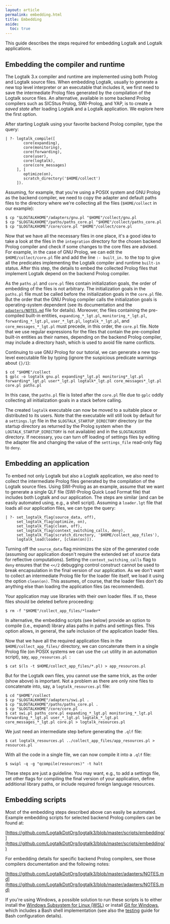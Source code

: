 ```yaml
---
layout: article
permalink: embedding.html
title: Embedding
aside:
  toc: true
---
```


This guide describes the steps required for embedding Logtalk and Logtalk applications.

## Embedding the compiler and runtime

The Logtalk 3.x compiler and runtime are implemented using both Prolog and Logtalk source files. When embedding Logtalk, usually to generate a new top level interpreter or an executable that includes it, we first need to save the intermediate Prolog files generated by the compilation of the Logtalk source files. An alternative, available in some backend Prolog compilers such as SICStus Prolog, SWI-Prolog, and YAP, is to create a *saved state* after loading Logtalk and a Logtalk application. We explore here the first option.

After starting Logtalk using your favorite backend Prolog compiler, type the query:
 
```logtalk
| ?- logtalk_compile([
        core(expanding),
        core(monitoring),
        core(forwarding),
        core(user),
        core(logtalk),
        core(core_messages)
     ], [
        optimize(on),
        scratch_directory('$HOME/collect')
     ]).
```

Assuming, for example, that you're using a POSIX system and GNU Prolog as the backend compiler, we need to copy the adapter and default paths files to the directory where we're collecting all the files (`$HOME/collect` in our example):

```shell
$ cp "$LOGTALKHOME"/adapters/gnu.pl "$HOME"/collect/gnu.pl
$ cp "$LOGTALKHOME"/paths/paths_core.pl "$HOME"/collect/paths_core.pl
$ cp "$LOGTALKHOME"/core/core.pl "$HOME"/collect/core.pl
```

Now that we have all the necessary files in one place, it's a good idea to take a look at the files in the `integration` directory for the chosen backend Prolog compiler and check if some changes to the core files are advised. For example, in the case of GNU Prolog, we can edit the `$HOME/collect/core.pl` file and add the line `:- built_in.` to the top to give all the predicates implementing the Logtalk compiler and runtime `built-in` status. After this step, the details to embed the collected Prolog files that implement Logtalk depend on the backend Prolog compiler.

As the `paths.pl` and `core.pl` files contain initialization goals, the order of embedding of the files is not arbitrary. The initialization goals in the `paths.pl` file must be called before the initialization goals in the `core.pl` file. But the order that the GNU Prolog compiler calls the initialization goals is operating-system dependent (see its documentation and the [`adapters/NOTES.md`](https://github.com/LogtalkDotOrg/logtalk3/blob/master/adapters/NOTES.md) file for details). Moreover, the files containing the pre-compiled built-in entities, `expanding_*_lgt.pl`, `monitoring_*_lgt.pl`, `forwarding_*_lgt.pl`, `user_*_lgt.pl`, `logtalk_*_lgt.pl`, and `core_messages_*_lgt.pl` must precede, in this order, the `core.pl` file. Note that we use regular expressions for the files that contain the pre-compiled built-in entities as their names, depending on the backend Prolog compiler, may include a directory hash, which is used to avoid file name conflicts. 

Continuing to use GNU Prolog for our tutorial, we can generate a new top-level executable file by typing (ignore the suspicious predicate warnings about `{}/1`):

```shell
$ cd "$HOME"/collect
$ gplc -o logtalk gnu.pl expanding*_lgt.pl monitoring*_lgt.pl forwarding*_lgt.pl user*_lgt.pl logtalk*_lgt.pl core_messages*_lgt.pl core.pl paths.pl
```

In this case, the `paths.pl` file is listed after the `core.pl` file due to `gplc` oddly collecting all initialization goals in a stack before calling.

The created `logtalk` executable can now be moved to a suitable place or distributed to its users. Note that the executable will still look by default for a `settings.lgt` file in the `$LOGTALK_STARTUP_DIRECTORY` directory (or the startup directory as returned by the Prolog system when the `LOGTALK_STARTUP_DIRECTORY` is not available) and in the `$LOGTALKUSER` directory. If necessary, you can turn off loading of settings files by editing the adapter file and changing the value of the `settings_file` read-only flag to `deny`.

## Embedding an application

To embed not only Logtalk but also a Logtalk application, we also need to collect the intermediate Prolog files generated by the compilation of the Logtalk source files. Using SWI-Prolog as an example, assume that we want to generate a single QLF file (SWI-Prolog Quick Load Format file) that includes both Logtalk and our application. The steps are similar (and can be easily automated using, e.g., a shell script). Assuming a `loader.lgt` file that loads all our application files, we can type the query:

```logtalk
| ?- set_logtalk_flag(source_data, off),
     set_logtalk_flag(optimize, on), 
     set_logtalk_flag(clean, off),
     set_logtalk_flag(context_switching_calls, deny),
     set_logtalk_flag(scratch_directory, '$HOME/collect_app_files'),
     logtalk_load(loader, [clean(on)]).
```

Turning off the `source_data` flag minimizes the size of the generated code (assuming our application doesn't require the extended set of source data for reflective computations). Setting the `context_switching_calls` flag to `deny` ensures that the `<</2` debugging control construct cannot be used to break encapsulation in the final version of our application. As we don't want to collect an intermediate Prolog file for the loader file itself, we load it using the option `clean(on)`. This assumes, of course, that the loader files don't do anything else than loading the application files (as recommended).

Your application may use libraries with their own loader files. If so, these files should be deleted before proceeding:

```shell
$ rm -f "$HOME"/collect_app_files/*loader*
```

In alternative, the embedding scripts (see below) provide an option to compile (i.e., expand) library alias paths in paths and settings files. This option allows, in general, the safe inclusion of the application loader files.

Now that we have all the required application files in the `$HOME/collect_app_files/` directory, we can concatenate them in a single Prolog file (on POSIX systems we can use the `cat` utility in an automation script), say, `app_resources.pl `:

```shell
$ cat $(ls -t $HOME/collect_app_files/*.pl) > app_resources.pl
```

But for the Logtalk own files, you cannot use the same trick, as the order (show above) is important. Not a problem as there are only nine files to concatenate into, say, a `logtalk_resources.pl` file:

```shell
$ cd "$HOME"/collect
$ cp "$LOGTALKHOME"/adapters/swi.pl .
$ cp "$LOGTALKHOME"/paths/paths_core.pl .
$ cp "$LOGTALKHOME"/core/core.pl .
$ cat swi.pl paths_core.pl expanding_*_lgt.pl monitoring_*_lgt.pl forwarding_*_lgt.pl user_*_lgt.pl logtalk_*_lgt.pl core_messages_*_lgt.pl core.pl > logtalk_resources.pl
```

We just need an intermediate step before generating the `.qlf` file:

```shell
$ cat logtalk_resources.pl ../collect_app_files/app_resources.pl > resources.pl
```

With all the code in a single file, we can now compile it into a `.qlf` file:

```shell
$ swipl -q -g "qcompile(resources)" -t halt
```

These steps are just a guideline. You may want, e.g., to add a settings file, set other flags for compiling the final version of your application, define additional library paths, or include required foreign language resources.

## Embedding scripts

Most of the embedding steps described above can easily be automated. Example embedding scripts for selected backend Prolog compilers can be found at:

[https://github.com/LogtalkDotOrg/logtalk3/blob/master/scripts/embedding/](https://github.com/LogtalkDotOrg/logtalk3/blob/master/scripts/embedding/)

For embedding details for specific backend Prolog compilers, see those compilers documentation and the following notes:

[https://github.com/LogtalkDotOrg/logtalk3/blob/master/adapters/NOTES.md](https://github.com/LogtalkDotOrg/logtalk3/blob/master/adapters/NOTES.md)

If you're using Windows, a possible solution to run these scripts is to either install the [Windows Subsystem for Linux (WSL)](https://docs.microsoft.com/en-us/windows/wsl/) or install [Git for Windows](https://gitforwindows.org), which includes a Bash shell implementation (see also the [testing](testing.html#running-unit-tests-on-windows-systems) guide for Bash configuration details).
